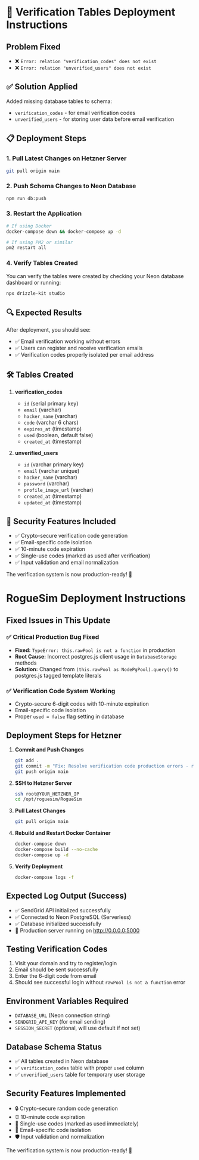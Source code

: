# 🚀 Verification Tables Deployment Instructions

## Problem Fixed
- ❌ `Error: relation "verification_codes" does not exist`
- ❌ `Error: relation "unverified_users" does not exist`

## ✅ Solution Applied
Added missing database tables to schema:
- `verification_codes` - for email verification codes
- `unverified_users` - for storing user data before email verification

## 📋 Deployment Steps

### 1. Pull Latest Changes on Hetzner Server
```bash
git pull origin main
```

### 2. Push Schema Changes to Neon Database
```bash
npm run db:push
```

### 3. Restart the Application
```bash
# If using Docker
docker-compose down && docker-compose up -d

# If using PM2 or similar
pm2 restart all
```

### 4. Verify Tables Created
You can verify the tables were created by checking your Neon database dashboard or running:
```bash
npx drizzle-kit studio
```

## 🔍 Expected Results
After deployment, you should see:
- ✅ Email verification working without errors
- ✅ Users can register and receive verification emails
- ✅ Verification codes properly isolated per email address

## 🛠️ Tables Created
1. **verification_codes**
   - `id` (serial primary key)
   - `email` (varchar)
   - `hacker_name` (varchar)
   - `code` (varchar 6 chars)
   - `expires_at` (timestamp)
   - `used` (boolean, default false)
   - `created_at` (timestamp)

2. **unverified_users**
   - `id` (varchar primary key)
   - `email` (varchar unique)
   - `hacker_name` (varchar)
   - `password` (varchar)
   - `profile_image_url` (varchar)
   - `created_at` (timestamp)
   - `updated_at` (timestamp)

## 🎯 Security Features Included
- ✅ Crypto-secure verification code generation
- ✅ Email-specific code isolation
- ✅ 10-minute code expiration
- ✅ Single-use codes (marked as used after verification)
- ✅ Input validation and email normalization

The verification system is now production-ready! 🎉 

# RogueSim Deployment Instructions

## Fixed Issues in This Update

### ✅ Critical Production Bug Fixed
- **Fixed:** `TypeError: this.rawPool is not a function` in production
- **Root Cause:** Incorrect postgres.js client usage in `DatabaseStorage` methods
- **Solution:** Changed from `(this.rawPool as NodePgPool).query()` to postgres.js tagged template literals

### ✅ Verification Code System Working
- Crypto-secure 6-digit codes with 10-minute expiration
- Email-specific code isolation
- Proper `used = false` flag setting in database

## Deployment Steps for Hetzner

1. **Commit and Push Changes**
   ```bash
   git add .
   git commit -m "Fix: Resolve verification code production errors - rawPool function fix"
   git push origin main
   ```

2. **SSH to Hetzner Server**
   ```bash
   ssh root@YOUR_HETZNER_IP
   cd /opt/roguesim/RogueSim
   ```

3. **Pull Latest Changes**
   ```bash
   git pull origin main
   ```

4. **Rebuild and Restart Docker Container**
   ```bash
   docker-compose down
   docker-compose build --no-cache
   docker-compose up -d
   ```

5. **Verify Deployment**
   ```bash
   docker-compose logs -f
   ```

## Expected Log Output (Success)
- ✅ SendGrid API initialized successfully
- ✅ Connected to Neon PostgreSQL (Serverless)
- ✅ Database initialized successfully
- 🚀 Production server running on http://0.0.0.0:5000

## Testing Verification Codes
1. Visit your domain and try to register/login
2. Email should be sent successfully
3. Enter the 6-digit code from email
4. Should see successful login without `rawPool is not a function` error

## Environment Variables Required
- `DATABASE_URL` (Neon connection string)
- `SENDGRID_API_KEY` (for email sending)
- `SESSION_SECRET` (optional, will use default if not set)

## Database Schema Status
- ✅ All tables created in Neon database
- ✅ `verification_codes` table with proper `used` column
- ✅ `unverified_users` table for temporary user storage

## Security Features Implemented
- 🔒 Crypto-secure random code generation
- ⏰ 10-minute code expiration
- 🚫 Single-use codes (marked as used immediately)
- 📧 Email-specific code isolation
- 🛡️ Input validation and normalization

The verification system is now production-ready! 🎉 